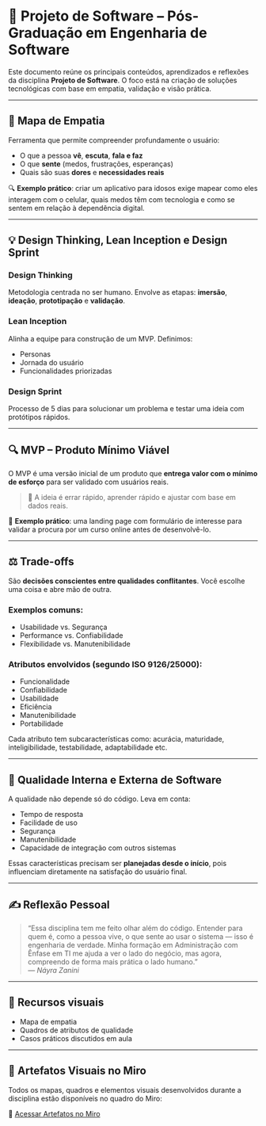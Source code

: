 # 📘 Projeto de Software – Pós-Graduação em Engenharia de Software

Este documento reúne os principais conteúdos, aprendizados e reflexões da disciplina **Projeto de Software**. O foco está na criação de soluções tecnológicas com base em empatia, validação e visão prática.

---

## 🧠 Mapa de Empatia

Ferramenta que permite compreender profundamente o usuário:

- O que a pessoa **vê**, **escuta**, **fala e faz**
- O que **sente** (medos, frustrações, esperanças)
- Quais são suas **dores** e **necessidades reais**

🔍 **Exemplo prático**: criar um aplicativo para idosos exige mapear como eles interagem com o celular, quais medos têm com tecnologia e como se sentem em relação à dependência digital.

---

## 💡 Design Thinking, Lean Inception e Design Sprint

### Design Thinking
Metodologia centrada no ser humano. Envolve as etapas: **imersão**, **ideação**, **prototipação** e **validação**.

### Lean Inception
Alinha a equipe para construção de um MVP. Definimos:
- Personas
- Jornada do usuário
- Funcionalidades priorizadas

### Design Sprint
Processo de 5 dias para solucionar um problema e testar uma ideia com protótipos rápidos.

---

## 🔍 MVP – Produto Mínimo Viável

O MVP é uma versão inicial de um produto que **entrega valor com o mínimo de esforço** para ser validado com usuários reais.

> 🎯 A ideia é errar rápido, aprender rápido e ajustar com base em dados reais.

🧪 **Exemplo prático**: uma landing page com formulário de interesse para validar a procura por um curso online antes de desenvolvê-lo.

---

## ⚖️ Trade-offs

São **decisões conscientes entre qualidades conflitantes**. Você escolhe uma coisa e abre mão de outra.

### Exemplos comuns:
- Usabilidade vs. Segurança
- Performance vs. Confiabilidade
- Flexibilidade vs. Manutenibilidade

### Atributos envolvidos (segundo ISO 9126/25000):
- Funcionalidade
- Confiabilidade
- Usabilidade
- Eficiência
- Manutenibilidade
- Portabilidade

Cada atributo tem subcaracterísticas como: acurácia, maturidade, inteligibilidade, testabilidade, adaptabilidade etc.

---

## 🧱 Qualidade Interna e Externa de Software

A qualidade não depende só do código. Leva em conta:
- Tempo de resposta
- Facilidade de uso
- Segurança
- Manutenibilidade
- Capacidade de integração com outros sistemas

Essas características precisam ser **planejadas desde o início**, pois influenciam diretamente na satisfação do usuário final.

---

## ✍️ Reflexão Pessoal

> “Essa disciplina tem me feito olhar além do código. Entender para quem é, como a pessoa vive, o que sente ao usar o sistema — isso é engenharia de verdade. Minha formação em Administração com Ênfase em TI me ajuda a ver o lado do negócio, mas agora, compreendo de forma mais prática o lado humano.”  
> — *Náyra Zanini*

---

## 📎 Recursos visuais
- Mapa de empatia
- Quadros de atributos de qualidade
- Casos práticos discutidos em aula


---

## 🧾 Artefatos Visuais no Miro

Todos os mapas, quadros e elementos visuais desenvolvidos durante a disciplina estão disponíveis no quadro do Miro:

🔗 [Acessar Artefatos no Miro](https://miro.com/welcomeonboard/alZqcUtZeW8yQkI5aFlxUWpvSFFZNW1xQm5EUEtRS200VUcybVQwK29WbjdTM0tHNjBiS1hTZ0JndlUzbHdtdEZ3Vnp4NFVTcUhDeVNSUDZSVWpINklQVzdiTkZmSkpjbng1VmgxbTlVQXBqRFFvT2V6N3B3NUUyOTZoNThSL2tyVmtkMG5hNDA3dVlncnBvRVB2ZXBnPT0hdjE=?share_link_id=533552663169)
